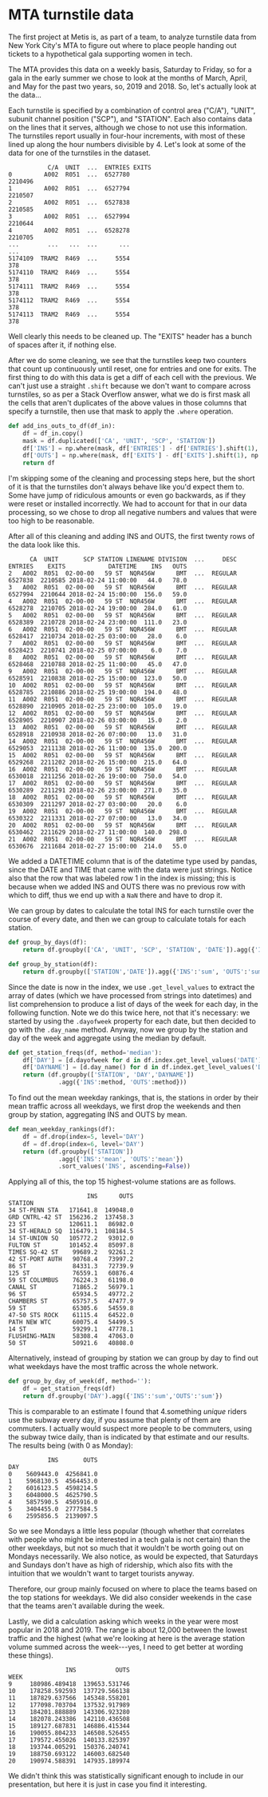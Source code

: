
# MTA turnstile data

The first project at Metis is, as part of a team, to analyze turnstile data from New York City's MTA to figure out where to place people handing out tickets to a hypothetical gala supporting women in tech.

The MTA provides this data on a weekly basis, Saturday to Friday, so for a gala in the early summer we chose to look at the months of March, April, and May for the past two years, so, 2019 and 2018. So, let's actually look at the data...

Each turnstile is specified by a combination of control area ("C/A"), "UNIT", subunit channel position ("SCP"), and "STATION". Each also contains data on the lines that it serves, although we chose to not use this information. The turnstiles report usually in four-hour increments, with most of these lined up along the hour numbers divisible by 4. Let's look at some of the data for one of the turnstiles in the dataset.

```
           C/A  UNIT  ...  ENTRIES EXITS                                                               
0         A002  R051  ...  6527780                                            2210496                  
1         A002  R051  ...  6527794                                            2210507                  
2         A002  R051  ...  6527838                                            2210585                  
3         A002  R051  ...  6527994                                            2210644                  
4         A002  R051  ...  6528278                                            2210705                  
...        ...   ...  ...      ...                                                ...                  
5174109  TRAM2  R469  ...     5554                                                378                  
5174110  TRAM2  R469  ...     5554                                                378                  
5174111  TRAM2  R469  ...     5554                                                378                  
5174112  TRAM2  R469  ...     5554                                                378                  
5174113  TRAM2  R469  ...     5554                                                378
```

Well clearly this needs to be cleaned up. The "EXITS" header has a bunch of spaces after it, if nothing else. 

After we do some cleaning, we see that the turnstiles keep two counters that count up continuously until reset, one for entries and one for exits. The first thing to do with this data is get a diff of each cell with the previous. We can't just use a straight `.shift` because we don't want to compare across turnstiles, so as per a Stack Overflow answer, what we do is first mask all the cells that aren't duplicates of the above values in those columns that specify a turnstile, then use that mask to apply the `.where` operation.



```python
def add_ins_outs_to_df(df_in):
    df = df_in.copy()
    mask = df.duplicated(['CA', 'UNIT', 'SCP', 'STATION'])
    df['INS'] = np.where(mask, df['ENTRIES'] - df['ENTRIES'].shift(1), np.nan)
    df['OUTS'] = np.where(mask, df['EXITS'] - df['EXITS'].shift(1), np.nan)
    return df
```

I'm skipping some of the cleaning and processing steps here, but the short of it is that the turnstiles don't always behave like you'd expect them to. Some have jump of ridiculous amounts or even go backwards, as if they were reset or installed incorrectly. We had to account for that in our data processing, so we chose to drop all negative numbers and values that were too high to be reasonable.

After all of this cleaning and adding INS and OUTS, the first twenty rows of the data look like this.

```
      CA  UNIT       SCP STATION LINENAME DIVISION  ...     DESC  ENTRIES    EXITS            DATETIME    INS   OUTS
2   A002  R051  02-00-00   59 ST  NQR456W      BMT  ...  REGULAR  6527838  2210585 2018-02-24 11:00:00   44.0   78.0
3   A002  R051  02-00-00   59 ST  NQR456W      BMT  ...  REGULAR  6527994  2210644 2018-02-24 15:00:00  156.0   59.0
4   A002  R051  02-00-00   59 ST  NQR456W      BMT  ...  REGULAR  6528278  2210705 2018-02-24 19:00:00  284.0   61.0
5   A002  R051  02-00-00   59 ST  NQR456W      BMT  ...  REGULAR  6528389  2210728 2018-02-24 23:00:00  111.0   23.0
6   A002  R051  02-00-00   59 ST  NQR456W      BMT  ...  REGULAR  6528417  2210734 2018-02-25 03:00:00   28.0    6.0
7   A002  R051  02-00-00   59 ST  NQR456W      BMT  ...  REGULAR  6528423  2210741 2018-02-25 07:00:00    6.0    7.0
8   A002  R051  02-00-00   59 ST  NQR456W      BMT  ...  REGULAR  6528468  2210788 2018-02-25 11:00:00   45.0   47.0
9   A002  R051  02-00-00   59 ST  NQR456W      BMT  ...  REGULAR  6528591  2210838 2018-02-25 15:00:00  123.0   50.0
10  A002  R051  02-00-00   59 ST  NQR456W      BMT  ...  REGULAR  6528785  2210886 2018-02-25 19:00:00  194.0   48.0
11  A002  R051  02-00-00   59 ST  NQR456W      BMT  ...  REGULAR  6528890  2210905 2018-02-25 23:00:00  105.0   19.0
12  A002  R051  02-00-00   59 ST  NQR456W      BMT  ...  REGULAR  6528905  2210907 2018-02-26 03:00:00   15.0    2.0
13  A002  R051  02-00-00   59 ST  NQR456W      BMT  ...  REGULAR  6528918  2210938 2018-02-26 07:00:00   13.0   31.0
14  A002  R051  02-00-00   59 ST  NQR456W      BMT  ...  REGULAR  6529053  2211138 2018-02-26 11:00:00  135.0  200.0
15  A002  R051  02-00-00   59 ST  NQR456W      BMT  ...  REGULAR  6529268  2211202 2018-02-26 15:00:00  215.0   64.0
16  A002  R051  02-00-00   59 ST  NQR456W      BMT  ...  REGULAR  6530018  2211256 2018-02-26 19:00:00  750.0   54.0
17  A002  R051  02-00-00   59 ST  NQR456W      BMT  ...  REGULAR  6530289  2211291 2018-02-26 23:00:00  271.0   35.0
18  A002  R051  02-00-00   59 ST  NQR456W      BMT  ...  REGULAR  6530309  2211297 2018-02-27 03:00:00   20.0    6.0
19  A002  R051  02-00-00   59 ST  NQR456W      BMT  ...  REGULAR  6530322  2211331 2018-02-27 07:00:00   13.0   34.0
20  A002  R051  02-00-00   59 ST  NQR456W      BMT  ...  REGULAR  6530462  2211629 2018-02-27 11:00:00  140.0  298.0
21  A002  R051  02-00-00   59 ST  NQR456W      BMT  ...  REGULAR  6530676  2211684 2018-02-27 15:00:00  214.0   55.0
```

We added a DATETIME column that is of the datetime type used by pandas, since the DATE and TIME that came with the data were just strings. Notice also that the row that was labeled row 1 in the index is missing; this is because when we added INS and OUTS there was no previous row with which to diff, thus we end up with a `NaN` there and have to drop it.



We can group by dates to calculate the total INS for each turnstile over the course of every date, and then we can group to calculate totals for each station.

```python
def group_by_days(df):
    return df.groupby(['CA', 'UNIT', 'SCP', 'STATION', 'DATE']).agg({'INS': 'sum', 'OUTS': 'sum'})

def group_by_station(df):
    return df.groupby(['STATION','DATE']).agg({'INS':'sum', 'OUTS':'sum'})
```



Since the date is now in the index, we use `.get_level_values` to extract the array of dates (which we have processed from strings into datetimes) and list comprehension to produce a list of days of the week for each day, in the following function. Note we do this twice here, not that it's necessary: we started by using the `.dayofweek` property for each date, but then decided to go with the `.day_name` method. Anyway, now we group by the station and day of the week and aggregate using the median by default.

```python
def get_station_freqs(df, method='median'):
    df['DAY'] = [d.dayofweek for d in df.index.get_level_values('DATE')]
    df['DAYNAME'] = [d.day_name() for d in df.index.get_level_values('DATE')]
    return (df.groupby(['STATION', 'DAY','DAYNAME'])
              .agg({'INS':method, 'OUTS':method}))
```


To find out the mean weekday rankings, that is, the stations in order by their mean traffic across all weekdays, we first drop the weekends and then group by station, aggregating INS and OUTS by mean.

```python
def mean_weekday_rankings(df):
    df = df.drop(index=5, level='DAY')
    df = df.drop(index=6, level='DAY')
    return (df.groupby(['STATION'])
              .agg({'INS':'mean', 'OUTS':'mean'})
              .sort_values('INS', ascending=False))
```

Applying all of this, the top 15 highest-volume stations are as follows.

```
                      INS      OUTS
STATION                            
34 ST-PENN STA   171641.8  149048.0
GRD CNTRL-42 ST  156236.2  137458.3
23 ST            120611.1   86982.0
34 ST-HERALD SQ  116479.1  108184.5
14 ST-UNION SQ   105772.2   93012.0
FULTON ST        101452.4   85097.8
TIMES SQ-42 ST    99689.2   92261.2
42 ST-PORT AUTH   90768.4   73997.2
86 ST             84331.3   72739.9
125 ST            76559.1   60876.4
59 ST COLUMBUS    76224.3   61198.0
CANAL ST          71865.2   56979.1
96 ST             65934.5   49772.2
CHAMBERS ST       65757.5   47477.9
59 ST             65305.6   54559.8
47-50 STS ROCK    61115.4   64522.0
PATH NEW WTC      60075.4   54499.5
14 ST             59299.1   47778.1
FLUSHING-MAIN     58308.4   47063.0
50 ST             50921.6   40808.0
```




Alternatively, instead of grouping by station we can group by day to find out what weekdays have the most traffic across the whole network.

```python
def group_by_day_of_week(df, method=''):
    df = get_station_freqs(df)
    return df.groupby('DAY').agg({'INS':'sum','OUTS':'sum'})
```

This is comparable to an estimate I found that 4.something *unique* riders use the subway every day, if you assume that plenty of them are commuters. I actually would suspect more people to be commuters, using the subway twice daily, than is indicated by that estimate and our results.
The results being (with 0 as Monday):

```
           INS       OUTS
DAY                      
0    5609443.0  4256841.0
1    5968130.5  4564453.0
2    6016123.5  4598214.5
3    6048000.5  4625790.5
4    5857590.5  4505916.0
5    3404455.0  2777584.5
6    2595856.5  2139097.5
```

So we see Mondays a little less popular (though whether that correlates with people who might be interested in a tech gala is not certain) than the other weekdays, but not so much that it wouldn't be worth going out on Mondays necessarily. We also notice, as would be expected, that Saturdays and Sundays don't have as high of ridership, which also fits with the intuition that we wouldn't want to target tourists anyway.



Therefore, our group mainly focused on where to place the teams based on the top stations for weekdays. We did also consider weekends in the case that the teams aren't available during the week.




Lastly, we did a calculation asking which weeks in the year were most popular in 2018 and 2019. The range is about 12,000 between the lowest traffic and the highest (what we're looking at here is the average station volume summed across the week---yes, I need to get better at wording these things).

```
                INS           OUTS
WEEK
9     180986.489418  139653.531746
10    178258.592593  137729.566138
11    187829.637566  145348.558201
12    177098.703704  137532.917989
13    184201.888889  143306.923280
14    182078.243386  142110.436508
15    189127.687831  146886.415344
16    190055.804233  146508.526455
17    179572.455026  140133.825397
18    193744.005291  150376.240741
19    188750.693122  146003.682540
20    190974.588391  147935.189974
```

We didn't think this was statistically significant enough to include in our presentation, but here it is just in case you find it interesting.